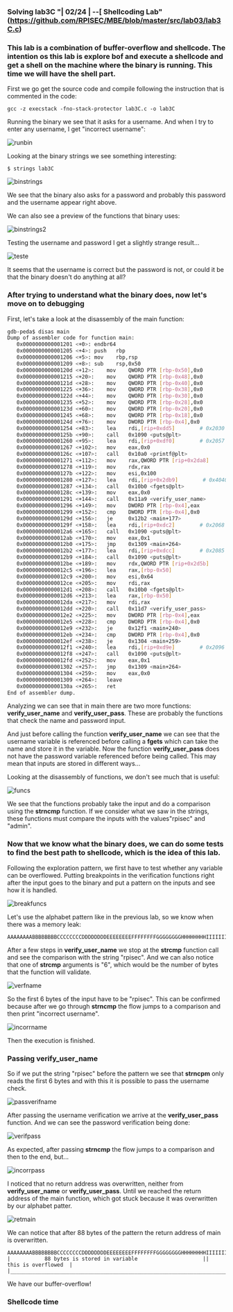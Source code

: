 ### Solving lab3C "| 02/24 | --[ Shellcoding Lab" (https://github.com/RPISEC/MBE/blob/master/src/lab03/lab3C.c)

### This lab is a combination of buffer-overflow and shellcode. The intention os this lab is explore bof and execute a shellcode and get a shell on the machine where the binary is running. This time we will have the shell part.

First we go get the source code and compile following the instruction that is commented in the code:

```
gcc -z execstack -fno-stack-protector lab3C.c -o lab3C
```


Running the binary we see that it asks for a username. And when I try to enter any username, I get "incorrect username":


![runbin](https://github.com/geleiaa/lowlevel_things/blob/main/imgs/runbin.png)


Looking at the binary strings we see something interesting:

```
$ strings lab3C
```


![binstrings](https://github.com/geleiaa/lowlevel_things/blob/main/imgs/binstrings.png)


We see that the binary also asks for a password and probably this password and the username appear right above.

We can also see a preview of the functions that binary uses:


![binstrings2](https://github.com/geleiaa/lowlevel_things/blob/main/imgs/binstrings2.png)


Testing the username and password I get a slightly strange result...


![teste](https://github.com/geleiaa/lowlevel_things/blob/main/imgs/testuserpass.png)


It seems that the username is correct but the password is not, or could it be that the binary doesn't do anything at all?


### After trying to understand what the binary does, now let's move on to debugging

First, let's take a look at the disassembly of the main function:

```sh
gdb-peda$ disas main
Dump of assembler code for function main:
   0x0000000000001201 <+0>:	endbr64 
   0x0000000000001205 <+4>:	push   rbp
   0x0000000000001206 <+5>:	mov    rbp,rsp
   0x0000000000001209 <+8>:	sub    rsp,0x50
   0x000000000000120d <+12>:	mov    QWORD PTR [rbp-0x50],0x0
   0x0000000000001215 <+20>:	mov    QWORD PTR [rbp-0x48],0x0
   0x000000000000121d <+28>:	mov    QWORD PTR [rbp-0x40],0x0
   0x0000000000001225 <+36>:	mov    QWORD PTR [rbp-0x38],0x0
   0x000000000000122d <+44>:	mov    QWORD PTR [rbp-0x30],0x0
   0x0000000000001235 <+52>:	mov    QWORD PTR [rbp-0x28],0x0
   0x000000000000123d <+60>:	mov    QWORD PTR [rbp-0x20],0x0
   0x0000000000001245 <+68>:	mov    QWORD PTR [rbp-0x18],0x0
   0x000000000000124d <+76>:	mov    DWORD PTR [rbp-0x4],0x0
   0x0000000000001254 <+83>:	lea    rdi,[rip+0xdd5]        # 0x2030
   0x000000000000125b <+90>:	call   0x1090 <puts@plt>
   0x0000000000001260 <+95>:	lea    rdi,[rip+0xdf0]        # 0x2057
   0x0000000000001267 <+102>:	mov    eax,0x0
   0x000000000000126c <+107>:	call   0x10a0 <printf@plt>
   0x0000000000001271 <+112>:	mov    rax,QWORD PTR [rip+0x2da8]        # 0x4020 <stdin@@GLIBC_2.2.5>
   0x0000000000001278 <+119>:	mov    rdx,rax
   0x000000000000127b <+122>:	mov    esi,0x100
   0x0000000000001280 <+127>:	lea    rdi,[rip+0x2db9]        # 0x4040 <a_user_name>
   0x0000000000001287 <+134>:	call   0x10b0 <fgets@plt>
   0x000000000000128c <+139>:	mov    eax,0x0
   0x0000000000001291 <+144>:	call   0x11a9 <verify_user_name>
   0x0000000000001296 <+149>:	mov    DWORD PTR [rbp-0x4],eax
   0x0000000000001299 <+152>:	cmp    DWORD PTR [rbp-0x4],0x0
   0x000000000000129d <+156>:	je     0x12b2 <main+177>
   0x000000000000129f <+158>:	lea    rdi,[rip+0xdc2]        # 0x2068
   0x00000000000012a6 <+165>:	call   0x1090 <puts@plt>
   0x00000000000012ab <+170>:	mov    eax,0x1
   0x00000000000012b0 <+175>:	jmp    0x1309 <main+264>
   0x00000000000012b2 <+177>:	lea    rdi,[rip+0xdcc]        # 0x2085
   0x00000000000012b9 <+184>:	call   0x1090 <puts@plt>
   0x00000000000012be <+189>:	mov    rdx,QWORD PTR [rip+0x2d5b]        # 0x4020 <stdin@@GLIBC_2.2.5>
   0x00000000000012c5 <+196>:	lea    rax,[rbp-0x50]
   0x00000000000012c9 <+200>:	mov    esi,0x64
   0x00000000000012ce <+205>:	mov    rdi,rax
   0x00000000000012d1 <+208>:	call   0x10b0 <fgets@plt>
   0x00000000000012d6 <+213>:	lea    rax,[rbp-0x50]
   0x00000000000012da <+217>:	mov    rdi,rax
   0x00000000000012dd <+220>:	call   0x11d7 <verify_user_pass>
   0x00000000000012e2 <+225>:	mov    DWORD PTR [rbp-0x4],eax
   0x00000000000012e5 <+228>:	cmp    DWORD PTR [rbp-0x4],0x0
   0x00000000000012e9 <+232>:	je     0x12f1 <main+240>
   0x00000000000012eb <+234>:	cmp    DWORD PTR [rbp-0x4],0x0
   0x00000000000012ef <+238>:	je     0x1304 <main+259>
   0x00000000000012f1 <+240>:	lea    rdi,[rip+0xd9e]        # 0x2096
   0x00000000000012f8 <+247>:	call   0x1090 <puts@plt>
   0x00000000000012fd <+252>:	mov    eax,0x1
   0x0000000000001302 <+257>:	jmp    0x1309 <main+264>
   0x0000000000001304 <+259>:	mov    eax,0x0
   0x0000000000001309 <+264>:	leave  
   0x000000000000130a <+265>:	ret    
End of assembler dump.
```

Analyzing we can see that in main there are two more functions: **verify_user_name** and **verify_user_pass**. These are probably the functions that check the name and password input.

And just before calling the function **verify_user_name** we can see that the username variable is referenced before calling a **fgets** which can take the name and store it in the variable. Now the function **verify_user_pass** does not have the password variable referenced before being called. This may mean that inputs are stored in different ways...


Looking at the disassembly of functions, we don't see much that is useful:


![funcs](https://github.com/geleiaa/lowlevel_things/blob/main/imgs/disasfuncs.png)


We see that the functions probably take the input and do a comparison using the **strncmp** function. If we consider what we saw in the strings, these functions must compare the inputs with the values ​​"rpisec" and "admin".

### Now that we know what the binary does, we can do some tests to find the best path to shellcode, which is the idea of ​​this lab.


Following the exploration pattern, we first have to test whether any variable can be overflowed. Putting breakpoints in the verification functions right after the input goes to the binary and put a pattern on the inputs and see how it is handled.


![breakfuncs](https://github.com/geleiaa/lowlevel_things/blob/main/imgs/breakfuncs.png)


Let's use the alphabet pattern like in the previous lab, so we know when there was a memory leak:

```
AAAAAAAABBBBBBBBCCCCCCCCDDDDDDDDEEEEEEEEFFFFFFFFGGGGGGGGHHHHHHHHIIIIIIIIJJJJJJJJKKKKKKKKLLLLLLLLMMMMMMMMNNNNNNNNOOOOOOOOPPPPPPPPQQQQQQQQRRRRRRRRSSSSSSSSTTTTTTTTUUUUUUUUVVVVVVVVWWWWWWWWXXXXXXXXYYYYYYYYZZZZZZZZ
```

After a few steps in **verify_user_name** we stop at the **strcmp** function call and see the comparison with the string "rpisec". And we can also notice that one of **strcmp** arguments is "6", which would be the number of bytes that the function will validate.


![verfname](https://github.com/geleiaa/lowlevel_things/blob/main/imgs/verfname1.png)


So the first 6 bytes of the input have to be "rpisec". This can be confirmed because after we go through **strncmp** the flow jumps to a comparison and then print "incorrect username".


![incorrname](https://github.com/geleiaa/lowlevel_things/blob/main/imgs/incorrname.png)


Then the execution is finished.


### Passing verify_user_name

So if we put the string "rpisec" before the pattern we see that **strncpm** only reads the first 6 bytes and with this it is possible to pass the username check.


![passverifname](https://github.com/geleiaa/lowlevel_things/blob/main/imgs/passverifname.png)


After passing the username verification we arrive at the **verify_user_pass** function. And we can see the password verification being done:


![verifpass](https://github.com/geleiaa/lowlevel_things/blob/main/imgs/verifpass1.png)


As expected, after passing **strncmp** the flow jumps to a comparison and then to the end, but... 


![incorrpass](https://github.com/geleiaa/lowlevel_things/blob/main/imgs/incorrpass.png)


I noticed that no return address was overwritten, neither from **verify_user_name** or **verify_user_pass**. Until we reached the return address of the main function, which got stuck because it was overwritten by our alphabet patter.


![retmain](https://github.com/geleiaa/lowlevel_things/blob/main/imgs/retmain.png)


We can notice that after 88 bytes of the pattern the return address of main is overwritten. 

```
AAAAAAAABBBBBBBBCCCCCCCCDDDDDDDDEEEEEEEEFFFFFFFFGGGGGGGGHHHHHHHHIIIIIIIIJJJJJJJJKKKKKKKKLLLLLLLLMMMMMMMMNNNNNNNN
|			88 bytes is stored in variable				       ||  this is overflowed  |       
|______________________________________________________________________________________||______________________|
```

We have our buffer-overflow!


### Shellcode time

